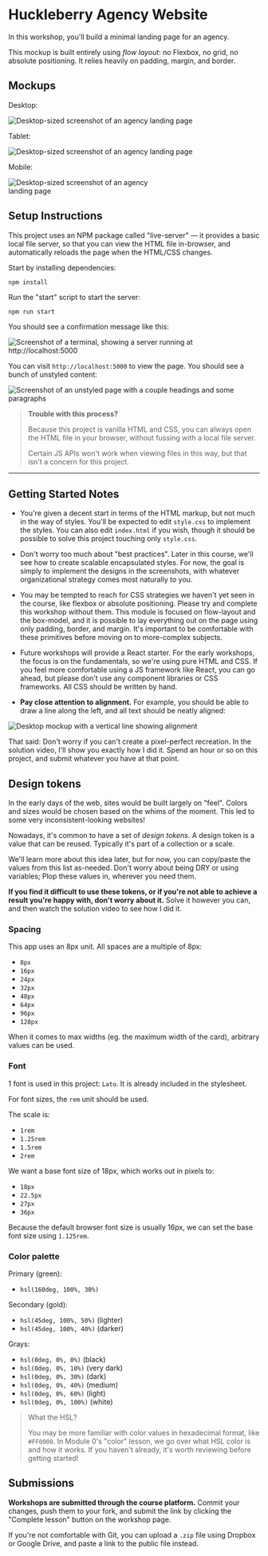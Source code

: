 # Huckleberry Agency Website

In this workshop, you'll build a minimal landing page for an agency.

This mockup is built entirely using _flow layout_: no Flexbox, no grid, no absolute positioning. It relies heavily on padding, margin, and border.

## Mockups

Desktop:

<img alt="Desktop-sized screenshot of an agency landing page" src="./docs/huckleberry-desktop.png" style="" />

Tablet:

<img alt="Desktop-sized screenshot of an agency landing page" src="./docs/huckleberry-tablet.png" style="max-width: 400px;" />

Mobile:

<img alt="Desktop-sized screenshot of an agency landing page" src="./docs/huckleberry-mobile.png" style="max-width: 300px;" />

## Setup Instructions

This project uses an NPM package called "live-server" — it provides a basic local file server, so that you can view the HTML file in-browser, and automatically reloads the page when the HTML/CSS changes.

Start by installing dependencies:

```
npm install
```

Run the "start" script to start the server:

```
npm run start
```

You should see a confirmation message like this:

![Screenshot of a terminal, showing a server running at http://localhost:5000](./docs/terminal-example.png)

You can visit `http://localhost:5000` to view the page. You should see a bunch of unstyled content:

![Screenshot of an unstyled page with a couple headings and some paragraphs](./docs/initial.png)

> **Trouble with this process?**
>
> Because this project is vanilla HTML and CSS, you can always open the HTML file in your browser, without fussing with a local file server.
>
> Certain JS APIs won't work when viewing files in this way, but that isn't a concern for this project.

---

## Getting Started Notes

- You're given a decent start in terms of the HTML markup, but not much in the way of styles. You'll be expected to edit `style.css` to implement the styles. You can also edit `index.html` if you wish, though it should be possible to solve this project touching only `style.css`.

- Don't worry too much about "best practices". Later in this course, we'll see how to create scalable encapsulated styles. For now, the goal is simply to implement the designs in the screenshots, with whatever organizational strategy comes most naturally to you.

- You may be tempted to reach for CSS strategies we haven't yet seen in the course, like flexbox or absolute positioning. Please try and complete this workshop without them. This module is focused on flow-layout and the box-model, and it is possible to lay everything out on the page using only padding, border, and margin. It's important to be comfortable with these primitives before moving on to more-complex subjects.

- Future workshops will provide a React starter. For the early workshops, the focus is on the fundamentals, so we're using pure HTML and CSS. If you feel more comfortable using a JS framework like React, you can go ahead, but please don't use any component libraries or CSS frameworks. All CSS should be written by hand.

- **Pay close attention to alignment.** For example, you should be able to draw a line along the left, and all text should be neatly aligned:

![Desktop mockup with a vertical line showing alignment](./docs/aligned.png)

That said: Don't worry if you can't create a pixel-perfect recreation. In the solution video, I'll show you exactly how I did it. Spend an hour or so on this project, and submit whatever you have at that point.

## Design tokens

In the early days of the web, sites would be built largely on "feel". Colors and sizes would be chosen based on the whims of the moment. This led to some very inconsistent-looking websites!

Nowadays, it's common to have a set of _design tokens_. A design token is a value that can be reused. Typically it's part of a collection or a scale.

We'll learn more about this idea later, but for now, you can copy/paste the values from this list as-needed. Don't worry about being DRY or using variables; Plop these values in, wherever you need them.

**If you find it difficult to use these tokens, or if you're not able to achieve a result you're happy with, don't worry about it.** Solve it however you can, and then watch the solution video to see how I did it.

### Spacing

This app uses an 8px unit. All spaces are a multiple of 8px:

- `8px`
- `16px`
- `24px`
- `32px`
- `48px`
- `64px`
- `96px`
- `128px`

When it comes to max widths (eg. the maximum width of the card), arbitrary values can be used.

### Font

1 font is used in this project: `Lato`. It is already included in the stylesheet.

For font sizes, the `rem` unit should be used.

The scale is:

- `1rem`
- `1.25rem`
- `1.5rem`
- `2rem`

We want a base font size of 18px, which works out in pixels to:

- `18px`
- `22.5px`
- `27px`
- `36px`

Because the default browser font size is usually 16px, we can set the base font size using `1.125rem`.

### Color palette

Primary (green):

- `hsl(160deg, 100%, 30%)`

Secondary (gold):

- `hsl(45deg, 100%, 50%)` (lighter)
- `hsl(45deg, 100%, 40%)` (darker)

Grays:

- `hsl(0deg, 0%, 0%)` (black)
- `hsl(0deg, 0%, 10%)` (very dark)
- `hsl(0deg, 0%, 30%)` (dark)
- `hsl(0deg, 0%, 40%)` (medium)
- `hsl(0deg, 0%, 60%)` (light)
- `hsl(0deg, 0%, 100%)` (white)

> What the HSL?
>
> You may be more familiar with color values in hexadecimal format, like `#FF0000`. In Module 0's "color" lesson, we go over what HSL color is and how it works. If you haven't already, it's worth reviewing before getting started!

## Submissions

**Workshops are submitted through the course platform.** Commit your changes, push them to your fork, and submit the link by clicking the "Complete lesson" button on the workshop page.

If you're not comfortable with Git, you can upload a `.zip` file using Dropbox or Google Drive, and paste a link to the public file instead.
